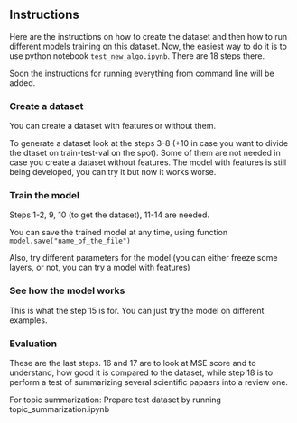 ## Instructions

Here are the instructions on how to create the dataset and then how to run different models training on this dataset. Now, the easiest way to do it is to use python notebook `test_new_algo.ipynb`. There are 18 steps there. 

Soon the instructions for running everything from command line will be added.

### Create a dataset

You can create a dataset with features or without them. 

To generate a dataset look at the steps 3-8 (+10 in case you want to divide the dtaset on train-test-val on the spot). Some of them are not needed in case you create a dataset without features. The model with features is still being developed, you can try it but now it works worse.

### Train the model

Steps 1-2, 9, 10 (to get the dataset), 11-14 are needed. 

You can save the trained model at any time, using function `model.save("name_of_the_file")`

Also, try different parameters for the model (you can either freeze some layers, or not, you can try a model with features)

### See how the model works

This is what the step 15 is for. You can just try the model on different examples.

### Evaluation

These are the last steps. 16 and 17 are to look at MSE score and to understand, how good it is compared to the dataset, while step 18 is to perform a test of summarizing several scientific papaers into a review one.


For topic summarization: Prepare test dataset by running topic_summarization.ipynb
